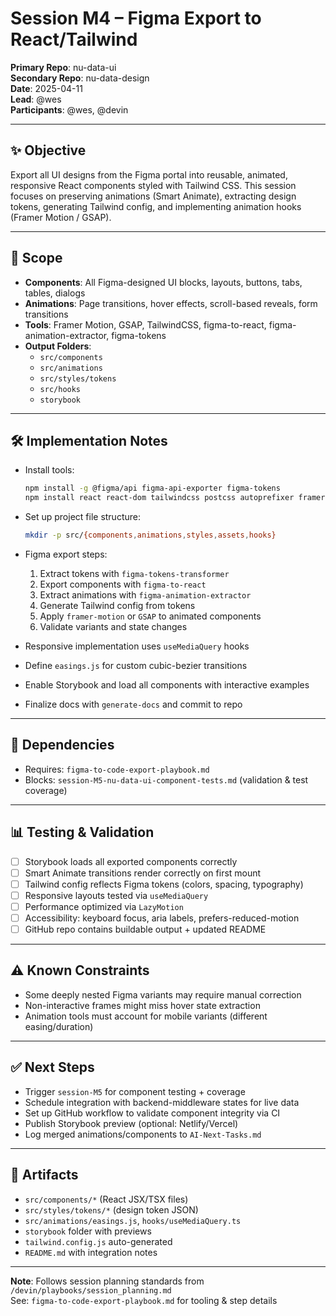 # Session M4 – Figma Export to React/Tailwind

**Primary Repo**: nu-data-ui  
**Secondary Repo**: nu-data-design  
**Date**: 2025-04-11  
**Lead**: @wes  
**Participants**: @wes, @devin

---

## ✨ Objective
Export all UI designs from the Figma portal into reusable, animated, responsive React components styled with Tailwind CSS. This session focuses on preserving animations (Smart Animate), extracting design tokens, generating Tailwind config, and implementing animation hooks (Framer Motion / GSAP).

---

## 📆 Scope
- **Components**: All Figma-designed UI blocks, layouts, buttons, tabs, tables, dialogs
- **Animations**: Page transitions, hover effects, scroll-based reveals, form transitions
- **Tools**: Framer Motion, GSAP, TailwindCSS, figma-to-react, figma-animation-extractor, figma-tokens
- **Output Folders**:
  - `src/components`
  - `src/animations`
  - `src/styles/tokens`
  - `src/hooks`
  - `storybook`

---

## 🛠️ Implementation Notes
- Install tools:
  ```bash
  npm install -g @figma/api figma-api-exporter figma-tokens
  npm install react react-dom tailwindcss postcss autoprefixer framer-motion gsap
  ```

- Set up project file structure:
  ```bash
  mkdir -p src/{components,animations,styles,assets,hooks}
  ```

- Figma export steps:
  1. Extract tokens with `figma-tokens-transformer`
  2. Export components with `figma-to-react`
  3. Extract animations with `figma-animation-extractor`
  4. Generate Tailwind config from tokens
  5. Apply `framer-motion` or `GSAP` to animated components
  6. Validate variants and state changes

- Responsive implementation uses `useMediaQuery` hooks
- Define `easings.js` for custom cubic-bezier transitions
- Enable Storybook and load all components with interactive examples
- Finalize docs with `generate-docs` and commit to repo

---

## 🔗 Dependencies
- Requires: `figma-to-code-export-playbook.md`
- Blocks: `session-M5-nu-data-ui-component-tests.md` (validation & test coverage)

---

## 📊 Testing & Validation
- [ ] Storybook loads all exported components correctly
- [ ] Smart Animate transitions render correctly on first mount
- [ ] Tailwind config reflects Figma tokens (colors, spacing, typography)
- [ ] Responsive layouts tested via `useMediaQuery`
- [ ] Performance optimized via `LazyMotion`
- [ ] Accessibility: keyboard focus, aria labels, prefers-reduced-motion
- [ ] GitHub repo contains buildable output + updated README

---

## ⚠️ Known Constraints
- Some deeply nested Figma variants may require manual correction
- Non-interactive frames might miss hover state extraction
- Animation tools must account for mobile variants (different easing/duration)

---

## ✅ Next Steps
- Trigger `session-M5` for component testing + coverage
- Schedule integration with backend-middleware states for live data
- Set up GitHub workflow to validate component integrity via CI
- Publish Storybook preview (optional: Netlify/Vercel)
- Log merged animations/components to `AI-Next-Tasks.md`

---

## 📄 Artifacts
- `src/components/*` (React JSX/TSX files)
- `src/styles/tokens/*` (design token JSON)
- `src/animations/easings.js`, `hooks/useMediaQuery.ts`
- `storybook` folder with previews
- `tailwind.config.js` auto-generated
- `README.md` with integration notes

---

**Note**: Follows session planning standards from `/devin/playbooks/session_planning.md`  
See: `figma-to-code-export-playbook.md` for tooling & step details

